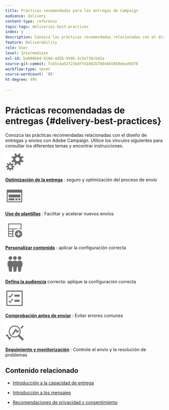 ```yaml
---
title: Prácticas recomendadas para las entregas de Campaign
audience: delivery
content-type: reference
topic-tags: deliveries-best-practices
index: y
description: Conozca las prácticas recomendadas relacionadas con el diseño de entregas y envíos con Adobe Campaign.
feature: Deliverability
role: User
level: Intermediate
exl-id: ba080b64-9106-4d5b-958b-3c5e738cb42a
source-git-commit: fcb5c4a92f23bdffd1082b7b044b5859dead9d70
workflow-type: tm+mt
source-wordcount: '95'
ht-degree: 49%

---
```


# Prácticas recomendadas de entregas {#delivery-best-practices}

Conozca las prácticas recomendadas relacionadas con el diseño de entregas y envíos con Adobe Campaign. Utilice los vínculos siguientes para consultar los diferentes temas y encontrar instrucciones.

<img src="assets/do-not-localize/optimize.svg"  width="60px">

**[Optimización de la entrega](optimize-delivery.md)** : seguro y optimización del proceso de envío

<img src="assets/do-not-localize/design.svg"  width="60px">

**[Uso de plantillas](use-templates.md)** : Facilitar y acelerar nuevos envíos

<img src="assets/do-not-localize/custom.svg"  width="60px">

**[Personalizar contenido](design-and-personalize.md)** : aplicar la configuración correcta

<img src="assets/do-not-localize/profiles.svg"  width="60px">

**[Defina la audiencia](define-the-right-audience.md)**  correcta: aplique la configuración correcta

<img src="assets/do-not-localize/start.svg"  width="60px">

**[Comprobación antes de enviar](check-before-sending.md)** : Evitar errores comunes

<img src="assets/do-not-localize/troubleshoot.svg"  width="60px">

**[Seguimiento y monitorización](track-and-monitor.md)** : Controle el envío y la resolución de problemas

## Contenido relacionado

* [Introducción a la capacidad de entrega](../../sending/using/about-deliverability.md)

* [Introducción a los mensajes](../../channels/using/get-started-communication-channels.md)

* [Recomendaciones de privacidad y consentimiento](../../start/using/privacy.md)
